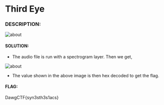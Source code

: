 # Third Eye



### DESCRIPTION:
![about](../../third_eye/about.png)


#### SOLUTION:

* The audio file is run with a spectrogram layer. Then we get,

![about](../../third_eye/spect.png)

* The value shown in the above image is then hex decoded to get the flag. 


#### FLAG:
DawgCTF{syn3sth3s1acs}
